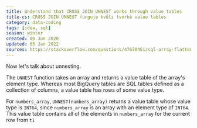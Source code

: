 ```yaml
---
title: Understand that CROSS JOIN UNNEST works through value tables
title-cs: CROSS JOIN UNNEST funguje kvůli tvorbě value tables
category: data-coding
tags: [idea, sql]
season: winter
created: 06 Jun 2020
updated: 05 Jan 2022
sources: https://stackoverflow.com/questions/47670451/sql-array-flattening-why-doesnt-cross-join-unnest-join-every-nested-value-with
---
```


Now let's talk about unnesting.

The `UNNEST` function takes an array and returns a value table of the array's element type. Whereas most BigQuery tables are SQL tables defined as a collection of columns, a value table has rows of some value type.

For `numbers_array`, `UNNEST(numbers_array)` returns a value table whose value type is `INT64`, since `numbers_array` is an array with an element type of `INT64`. This value table contains all of the elements in `numbers_array` for the current row from `t1`